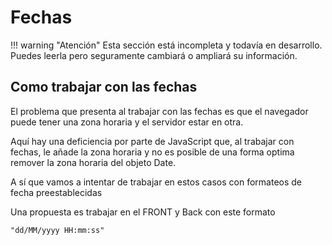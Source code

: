 # Fechas

!!! warning "Atención"
	Esta sección está incompleta y todavía en desarrollo. Puedes leerla pero seguramente cambiará o ampliará su información.


## Como trabajar con las fechas
El problema que presenta al trabajar con las fechas es que el navegador puede tener una zona horaria y el servidor estar en otra.

Aquí hay una deficiencia por parte de JavaScript que, al trabajar con fechas, le añade la zona horaria y no es posible de una forma optima remover la zona horaria del objeto Date.

A sí que vamos a intentar de trabajar en estos casos con formateos de fecha preestablecidas

Una propuesta es trabajar en el FRONT y Back con este formato

```
"dd/MM/yyyy HH:mm:ss"
```
